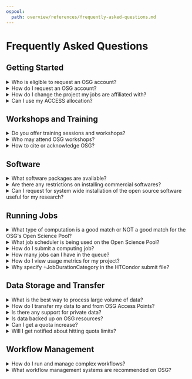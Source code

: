 ```yaml
---
ospool:
  path: overview/references/frequently-asked-questions.md
---
```


Frequently Asked Questions 
====================================

## Getting Started
   
<details>
<summary>Who is eligible to request an OSG account?</summary>
<br>
Any researcher affiliated with a U.S. institution (college, university, national laboratory or research foundation) is eligible to use OSG resources for their work. Researchers outside of the U.S. with affiliations to U.S. groups may be eligible for membership if they are sponsored by a collaborator within the U.S. 
<br>
</details>

<details>
<summary>How do I request an OSG account?</summary>
<br>
Please visit our website for the most up-to-date information on requesting an account. Once your account request has been received, a Research Computing Facilitator will contact you within one business day to arrange a meeting to learn about your computational goals and to create your account.
<br>
</details>

<details>
<summary>How do I change the project my jobs are affiliated with?</summary>
<br>
The OSG team assigns individual user accounts to "projects" upon account creation. These projects are a way to track usage hours and capture information about the types of research running on OSG resources. A project typically corresponds to a research group headed by a single PI, but can sometimes represent a long-term multi-institutional project or some other grouping. If you only belong to a single project, that project will be charged automatically when you submit jobs. Run the following command to see a list of projects you belong to:
<br>
<br>
<code>$ grep $USER /etc/condor/UserToProjectMap.txt</code>
<br>
<br>
If need to run jobs under a different project you are a member of, you can manually set the project for those jobs by putting this option in the submit file:
<br>
<br>
<code>+ProjectName="ProjectName"</code>
<br>
</details>

<details>
<summary>Can I use my ACCESS allocation?</summary>
<br>
There are two ways OSG interfaces with ACCESS:
<ol>
  <li>You can get an allocation for the OSPool. This will allow you to run
      OSPool jobs and have the usage charged to your ACCESS credits, and can
      be useful if you already have an allocation. If you only need to use
      OSG resources, we recommend you come directly to our system.</li>
  <li>You can manage your workloads on the OSPool access points, and run those
      jobs on other ACCESS resources. This is a capability still in
      development.</li>
</ol>
<br>
</details>

## Workshops and Training
   
<details>
<summary>Do you offer training sessions and workshops?</summary>
<br>
We offer virtual trainings twice-a-month, as well as an annual, week-long summer school for OSG users. We also participate in additional external conferences and events throughout the year. Information about upcoming and past events, including workshop dates and locations, is available on our website. 
<br>
</details>
  
<details>
<summary>Who may attend OSG workshops?</summary>
<br>
Workshops are available to any researcher affiliated with a U.S. academic, non-profit, or government institution.
<br>
</details>

<details>
<summary>How to cite or acknowledge OSG?</summary>
<br>
Whenever you make use of OSG resources, services or tools, we request you acknowledge OSG in your presentations and publications using the informtion provided on the <a href="https://osg-htc.org/acknowledging.html">Acknowledging the OSG Consortium</a> page. 
<br>
</details>

## Software
   
<details>
<summary>What software packages are available?</summary>
<br>
In general, we support most software that fits the distributed high throughput computing model (e.g., open source). Users are encouraged to download and install their own software on our Access Points. 
<br>
<br>  
Additionally, users may install their software into a Docker container which can run on OSG as an Apptainer image or use one of our existing containers.  See the Software guides on the OSPool documentation website for more information. 
<br>
</details>

<details>
<summary>Are there any restrictions on installing commercial softwares?</summary>
<br>
We can only *directly* support software that is freely distributable. At present, we do not have or support most commercial software due to licensing issues. (One exception is running <a href="https://osg-htc.org/acknowledging.html](https://portal.osg-htc.org/documentation/software_examples/matlab_runtime/tutorial-matlab-HelloWorld/">MATLAB standalone executables</a> which have been compiled with the MATLAB Compiler Runtime).  Software that is licensed to individual users (and not to be shared between users) can be staged within the user's `/home` or  `/protected` directories, but should not be staged in OSG's `/public` data staging locations. See  <a href="https://portal.osg-htc.org/documentation/overview/references/policy/">OSPool policies</a> for more information. Please get in touch with any questions about licensed software.
<br>
</details>
 
<details>
<summary>Can I request for system wide installation of the open source software useful for my research?</summary>
<br>
We recommend users use Docker or Apptainer containers if jobs require system wide installations of software. Visit the <a href="https://portal.osg-htc.org/documentation/">OSPool Documentation website</a> to learn more about creating your own container. 
<br>
</details>

  
## Running Jobs
   
<details>
<summary>What type of computation is a good match or NOT a good match for the OSG's Open Science Pool?</summary>
<br>
The OSG provides computing resources through the Open Science Pool for high throughput computing workloads. You can get the most of out OSG resources by breaking up a single large computational task into many smaller tasks for the fastest overall turnaround. This approach can be 
invaluable in accelerating your computational work and thus your research. Please see our <a href="https://portal.osg-htc.org/documentation/overview/account_setup/is-it-for-you/">Computation on the Open Science Pool</a> page for more details on how to determine if your work matches up well with OSG's high throughput computing model.
<br>
</details>
  
<details>
<summary>What job scheduler is being used on the Open Science Pool?</summary>
<br>
We use a task scheduling software called HTCondor to schedule and run jobs.
<br>
</details>

<details>
<summary>How do I submit a computing job?</summary>
<br>
Jobs are submitted via HTCondor scheduler. Please see our <a href="https://portal.osg-htc.org/documentation/htc_workloads/workload_planning/roadmap/">Roadmap to HTC Workload Submission</a> guide for more details on submitting and managing jobs.
<br>
</details>

<details>
<summary>How many jobs can I have in the queue?</summary>
<br>
The number of jobs that are submitted to the queue by any one user cannot not exceed 10,000 without adding a special statement to the submit file. If you have more jobs than that, we ask that you include the following statement in your submit file: 
<br>
<br>
<code>max_idle = 2000</code>
<br>
<br>
This is the maximum number of jobs that you will have in the "Idle" or "Held" state for the submitted batch of jobs at any given time.  Using a value of 2000 will ensure that your jobs continue to apply a constant pressure on the queue, but will not fill up the queue unnecessarily (which helps the scheduler to perform optimally).  
<br>
</details>

<details>
<summary>How do I view usage metrics for my project?</summary>
<br>
The project's resource usage appears in the OSG accounting system, <a href="https://gracc.opensciencegrid.org/d/000000033/osg-project-accounting?orgId=1">GRid ACcounting Collector (GRACC)</a>. Additional dashboards are available to help filter information of interest. 
<br>
<br>  
At the top of that dashboard, there is a set of filters that you can use to examine the number of hours used by your project, or your institution. 
<br>
</details>

<details>
<summary>Why specify +JobDurationCategory in the HTCondor submit file?</summary>
<br>
To maximize the value of the capacity contributed by the different organizations to the OSPool, users are requested to identify a duration categories for their jobs. These categories should be selected based upon test jobs (run on the OSPool) and allow for more effective scheduling of the capacity contributed to the pool.
<br>
<br>  
Every job submitted from an OSG-managed access point must be labeled with a Job Duration Category upon submission. By knowing the expected job duration, OSG will be able to direct longer-running jobs to resources that are faster and are interrupted less, while shorter jobs can run across more of the OSPool for better overall throughput.
<br>
<br>  
Jobs with single executions longer than 20 hours in tests on the OSPool should not be submitted, without self-checkpointing.  
<br>
<br>
Details on how to specify +JobDurationCategory can be found in our <a href="https://portal.osg-htc.org/documentation/htc_workloads/workload_planning/htcondor_job_submission/">Overview: Submit Jobs to the OSPool using HTCondor</a> and <a href="https://portal.osg-htc.org/documentation/htc_workloads/workload_planning/roadmap/">Roadmap to HTC Workload Submission</a> guides. 
<br>
</details>

  
## Data Storage and Transfer
   
<details>
<summary>What is the best way to process large volume of data?</summary>
<br>
There may be more than one solution that is available to researchers to process large amounts of data. Contact a Facilitator at <support@osg-htc.org> for a free, individual consulation to learn about your options. 
<br>
</details>
 
<details>
<summary>How do I transfer my data to and from OSG Access Points?</summary>
<br>
You can transfer data using `scp`, `rsync`, or other common Unix tools. See <a href="https://portal.osg-htc.org/documentation/htc_workloads/managing_data/scp/">Using scp To Transfer Files</a> for more details.
<br>
</details>
    
<details>
<summary>Is there any support for private data?</summary>
<br>
Data stored in `/protected` and in `/home` is not publically accessible. <b>Sensitive data, such as HIPAA data, is not allowed to be uploaded or analyzed using OSG resources.</b>
<br>
</details>

<details>
<summary>Is data backed up on OSG resources?</summary> 
<br>
Our data storage locations are not backed up nor are they intended for long-term storage. If the data is not being used for active computing work, it should not be stored on OSG systems.
<br>
</details>
  
<details>
<summary>Can I get a quota increase?</summary>
<br>
Yes. Contact support@osg-htc.org if you think you'll need a quota increase for `/home`, `/public`, or `/protected` to accommodate a set of concurrently-running jobs. We can suppport very large amounts of data, the default quotas are just a starting point.
<br>
</details>
  
<details>
<summary>Will I get notified about hitting quota limits?</summary>
<br>
The best place to see your quota status is in the login message.
<br>
</details>
  
## Workflow Management

<details>
<summary>How do I run and manage complex workflows?</summary>
<br>
For workflows that have multiple steps and/or multiple files, we advise using a workflow management system. A workflow management system allows you to define different computational steps in your workflow and indicate how inputs and outputs should be transferred between these steps. Once you define a workflow, the workflow management system will then run your workflow, automatically retrying failed jobs and transferrring files between different steps.
<br>
</details>
  
<details>
<summary>What workflow management systems are recommended on OSG?</summary>
<br>
We support DAGMan and Pegasus for workflow management.
<br>
</details>
  
